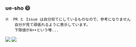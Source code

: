 ### ue-sho 😄 

```
※  PR と Issue は自分宛てにしているものなので、参考になりません
    自分が見て頑張れるように表示しています。
    下限値がA++という噂...
```

<a href="https://github.com/anuraghazra/github-readme-stats">
  <img align="left" src="https://github-readme-stats.vercel.app/api?username=ue-sho&count_private=true&show_icons=true" />
</a>
<a href="https://github.com/anuraghazra/github-readme-stats">
  <img align="left" src="https://github-readme-stats.vercel.app/api/top-langs/?username=ue-sho" />
</a>
